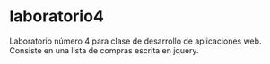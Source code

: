 # laboratorio4

Laboratorio número 4 para clase de desarrollo de aplicaciones web. Consiste en una lista de compras escrita en jquery.
